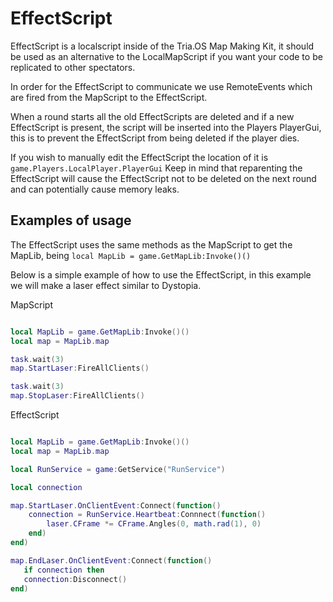 # EffectScript

EffectScript is a localscript inside of the Tria.OS Map Making Kit, it should be used as an alternative to the LocalMapScript if you want your code to be replicated to other spectators.
 
In order for the EffectScript to communicate we use RemoteEvents which are fired from the MapScript to the EffectScript.
 
When a round starts all the old EffectScripts are deleted and if a new EffectScript is present, the script will be inserted into the Players PlayerGui, this is to prevent the EffectScript from being deleted if the player dies.

If you wish to manually edit the EffectScript the location of it is `game.Players.LocalPlayer.PlayerGui`
Keep in mind that reparenting the EffectScript will cause the EffectScript not to be deleted on the next round and can potentially cause memory leaks.

## Examples of usage

The EffectScript uses the same methods as the MapScript to get the MapLib, being 
`local MapLib = game.GetMapLib:Invoke()()`

Below is a simple example of how to use the EffectScript, in this example we will make a laser effect similar to Dystopia.

MapScript
```lua

local MapLib = game.GetMapLib:Invoke()()
local map = MapLib.map

task.wait(3)
map.StartLaser:FireAllClients()

task.wait(3)
map.StopLaser:FireAllClients()
```

EffectScript
```lua

local MapLib = game.GetMapLib:Invoke()()
local map = MapLib.map

local RunService = game:GetService("RunService")

local connection

map.StartLaser.OnClientEvent:Connect(function()
    connection = RunService.Heartbeat:Connnect(function()
        laser.CFrame *= CFrame.Angles(0, math.rad(1), 0)
    end)
end)

map.EndLaser.OnClientEvent:Connect(function()
   if connection then
   connection:Disconnect()
end)

```





